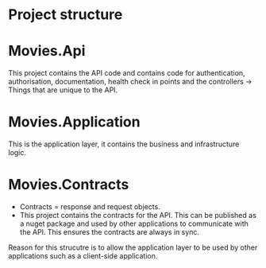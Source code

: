 # Project structure

# Movies.Api
This project contains the API code and contains code for authentication, authorisation, documentation, health check in points and the controllers -> Things that are unique to the API.

# Movies.Application
This is the application layer, it contains the business and infrastructure logic.

# Movies.Contracts
* Contracts = response and request objects.
* This project contains the contracts for the API. This can be published as a nuget package and used by other applications to communicate with the API. This ensures the contracts are always in sync.

Reason for this strucutre is to allow the application layer to be used by other applications such as a client-side application.